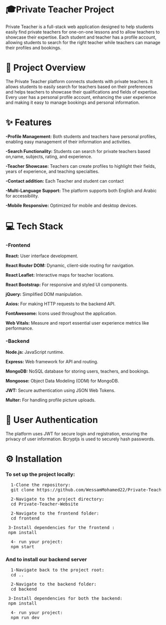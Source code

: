 <h1 style="font-weight: 700;">🎓Private Teacher Project</h1>
Private Teacher is a full-stack web application designed to help students easily find private teachers for one-on-one lessons and to allow teachers to showcase their expertise. Each student and teacher has a profile account, allowing students to search for the right teacher while teachers can manage their profiles and bookings.

<h1 style="font-weight: 700;">📖 Project Overview</h1>
The Private Teacher platform connects students with private teachers. It allows students to easily search for teachers based on their preferences and helps teachers to showcase their qualifications and fields of expertise. Every user has a personal profile account, enhancing the user experience and making it easy to manage bookings and personal information.

<h1 style="font-weight: 700;">✨ Features</h1>
<p><strong>-Profile Management:</strong> Both students and teachers have personal profiles, enabling easy management of their information and activities.</p>
<p><strong>-Search Functionality:</strong> Students can search for private teachers based on,name, subjects, rating, and experience.</p>
<p><strong>-Teacher Showcase:</strong> Teachers can create profiles to highlight their fields, years of experience, and teaching specialties.</p>
<p><strong>-Contact addition:</strong> Each Teacher and student can contact</p>
<p><strong>-Multi-Language Support:</strong> The platform supports both English and Arabic for accessibility.</p>
<p><strong>-Mobile Responsive:</strong> Optimized for mobile and desktop devices.</p>

<h1 style="font-weight: 700;">💻 Tech Stack</h3>
<h3>-Frontend</h3>
<p><strong>React:</strong> User interface development.</p>
<p><strong>React Router DOM:</strong> Dynamic, client-side routing for navigation.</p>
<p><strong>React Leaflet:</strong> Interactive maps for teacher locations.</p>
<p><strong>React Bootstrap:</strong> For responsive and styled UI components.</p>
<p><strong>jQuery:</strong> Simplified DOM manipulation.</p>
<p><strong>Axios:</strong> For making HTTP requests to the backend API.</p>
<p><strong>FontAwesome:</strong> Icons used throughout the application.</p>
<p><strong>Web Vitals:</strong> Measure and report essential user experience metrics like performance.</p>

<h3>-Backend</h3>
<p><strong>Node.js:</strong> JavaScript runtime.</p>
<p><strong>Express:</strong> Web framework for API and routing.</p>
<p><strong>MongoDB:</strong> NoSQL database for storing users, teachers, and bookings.</p>
<p><strong>Mongoose:</strong> Object Data Modeling (ODM) for MongoDB.</p>
<p><strong>JWT:</strong> Secure authentication using JSON Web Tokens.</p>
<p><strong>Multer:</strong> For handling profile picture uploads.</p>

<h1 style="font-weight: 700;">📢 User Authentication</h1>
The platform uses JWT for secure login and registration, ensuring the privacy of user information. Bcryptjs is used to securely hash passwords.

<h1 style="font-weight: 700;">⚙️ Installation</h1>
<h3>To set up the project locally:</h3>
<pre>
  1-Clone the repository:
  git clone https://github.com/WessamMohamed22/Private-Teacher-Website.git</pre>
<pre>
  2-Navigate to the project directory:
  cd Private-Teacher-Website
</pre>
<pre>
  2-Navigate to the frontend folder:
  cd frontend
</pre>
<pre>
 3-Install dependencies for the frontend :
 npm install
</pre>
<pre>
  4- run your project:
  npm start
</pre>
<h3>And to install our backend server</h3>
<pre>
  1-Navigate back to the project root:
  cd ..
</pre>
<pre>
  2-Navigate to the backend folder:
  cd backend
</pre>
<pre>
 3-Install dependencies for both the backend:
 npm install
</pre>
<pre>
  4- run your project:
  npm run dev
</pre>
